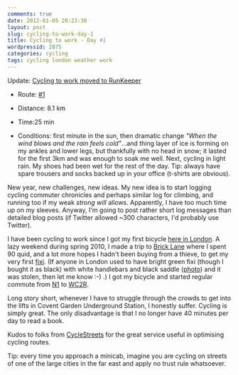 ```yaml
---
comments: true
date: 2012-01-05 20:23:30
layout: post
slug: cycling-to-work-day-1
title: Cycling to work - Day #1
wordpressid: 2875
categories: cycling
tags: cycling london weather work
---
```


Update: [Cycling to work moved to RunKeeper](/?p=2933)







  * Route: [#1](http://goo.gl/nevZY)


  * Distance: 8.1 km


  * Time:25 min


  * Conditions: first minute in the sun, then dramatic change _"When the wind blows and the rain feels cold"_...and thing layer of ice is forming on my ankles and lower legs, but thankfully with no head in snow; it lasted for the first 3km and was enough to soak me well. Next, cycling in light rain. My shoes had been wet for the rest of the day. Tip: always have spare trousers and socks backed up in your office (t-shirts are obvious).





New year, new challenges, new ideas. My new idea is to start logging cycling commuter chronicles and perhaps similar log for climbing, and running too if my weak _strong will_ allows. Apparently, I have too much time up on my sleeves. Anyway, I'm going to post rather short log messages than detailed blog posts (if Twitter allowed ~300 characters, I'd probably use Twitter).





I have been cycling to work since I got my first bicycle [here in London](/?p=284). A lazy weekend during spring 2010, I made a trip to [Brick Lane](http://road.cc/content/news/31008-brick-lane-market-targeted-bike-theft-operation) where I spent 90 quid, and a lot more hopes I hadn't been buying from a thieve, to get my very first [fixi](http://en.wikipedia.org/wiki/Fixed-gear_bicycle). (If anyone in London used to have bright green fixi (though I bought it as black) with white handlebars and black saddle ([photo](http://www.flickr.com/photos/mloskot/4539435308/)) and it was stolen, then let me know :-) .) I got my bicycle and started regular commute from [N1]( http://streetmap.co.uk/grid/530451_183998_106) to [WC2R](http://streetmap.co.uk/grid/530325_180905_106).





Long story short, whenever I have to struggle through the crowds to get into the lifts in Covent Garden Underground Station, I honestly suffer. Cycling is simply great. The only disadvantage is that I no longer have 40 minutes per day to read a book.




Kudos to folks from [CycleStreets](http://www.cyclestreets.net/) for the great service useful in optimising cycling routes.




Tip: every time you approach a minicab, imagine you are cycling on streets of one of the large cities in the far east and apply no trust rule whatsoever.
